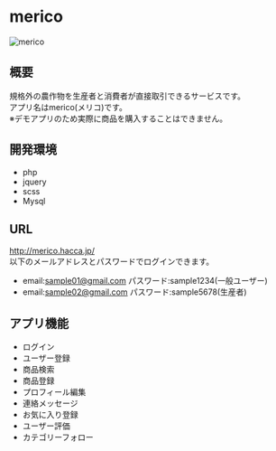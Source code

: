 # merico
![merico](https://user-images.githubusercontent.com/50671204/111923631-703a2480-8ae3-11eb-8627-c16070fcb655.png)
## 概要
規格外の農作物を生産者と消費者が直接取引できるサービスです。  
アプリ名はmerico(メリコ)です。  
※デモアプリのため実際に商品を購入することはできません。
## 開発環境
* php
* jquery
* scss
* Mysql
## URL
http://merico.hacca.jp/  
以下のメールアドレスとパスワードでログインできます。 
* email:sample01@gmail.com パスワード:sample1234(一般ユーザー)  
* email:sample02@gmail.com パスワード:sample5678(生産者)
## アプリ機能
* ログイン
* ユーザー登録
* 商品検索
* 商品登録
* プロフィール編集
* 連絡メッセージ
* お気に入り登録
* ユーザー評価
* カテゴリーフォロー
